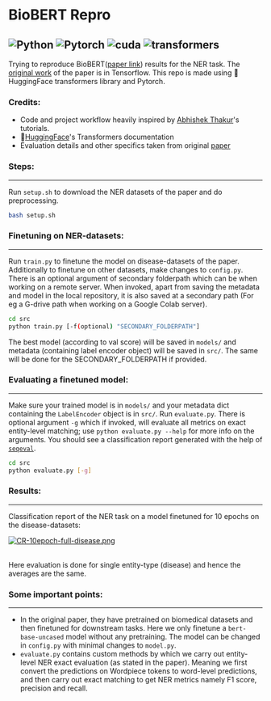 # BioBERT Repro
![Python](https://img.shields.io/badge/python-v3.6.9-blue.svg) ![Pytorch](https://img.shields.io/badge/PyTorch-v1.7.0-blueviolet) ![cuda](https://img.shields.io/badge/CUDA-v10.1-green) ![transformers](https://img.shields.io/badge/transformers-v3.5.1-blue)
---
Trying to reproduce BioBERT([paper link](https://arxiv.org/abs/1901.08746)) results for the NER task. The [original work](https://github.com/dmis-lab/biobert) of the paper is in Tensorflow. This repo is made using 🤗HuggingFace transformers library and Pytorch.
### Credits:
* Code and project workflow heavily inspired by [Abhishek Thakur](https://www.youtube.com/user/abhisheksvnit)'s tutorials.
* 🤗[HuggingFace](https://huggingface.co/)'s Transformers documentation
* Evaluation details and other specifics taken from original [paper](https://arxiv.org/abs/1901.08746)
### Steps: 
---
Run `setup.sh` to download the NER datasets of the paper and do preprocessing.
```bash
bash setup.sh
```
### Finetuning on NER-datasets:
___
Run `train.py` to finetune the model on disease-datasets of the paper. Additionally to finetune on other datasets, make changes to `config.py`. There is an optional argument of secondary folderpath which can be when working on a remote server. When invoked, apart from saving the metadata and model in the local repository, it is also saved at a secondary path (For eg a G-drive path when working on a Google Colab server). 
```bash
cd src
python train.py [-f(optional) "SECONDARY_FOLDERPATH"]
```
The best model (according to val score) will be saved in `models/` and metadata (containing label encoder object) will be saved in `src/`. The same will be done for the SECONDARY_FOLDERPATH if provided.

### Evaluating a finetuned model:
___
Make sure your trained model is in `models/` and your metadata dict containing the `LabelEncoder` object is in `src/`. Run `evaluate.py`. There is optional argument `-g` which if invoked, will evaluate all metrics on exact entity-level matching; use `python evaluate.py --help` for more info on the arguments. You should see a classification report generated with the help of [`seqeval`](https://github.com/chakki-works/seqeval).
```bash
cd src
python evaluate.py [-g]
```
### Results:
___
Classification report of the NER task on a model finetuned for 10 epochs on the disease-datasets:

[![CR-10epoch-full-disease.png](https://i.postimg.cc/Fz4jL32Q/CR-10epoch-full-disease.png)](https://postimg.cc/tZBZ0Zqr)

<br>Here evaluation is done for single entity-type (disease) and hence the averages are the same.
### Some important points:
---
* In the original paper, they have pretrained on biomedical datasets and then finetuned for downstream tasks. Here we only finetune a `bert-base-uncased` model without any pretraining. The model can be changed in  `config.py` with minimal changes to `model.py`.
* `evaluate.py` contains custom methods by which we carry out entity-level NER exact evaluation (as stated in the paper). Meaning we first convert the predictions on Wordpiece tokens to word-level predictions, and then carry out exact matching to get NER metrics namely F1 score, precision and recall.
